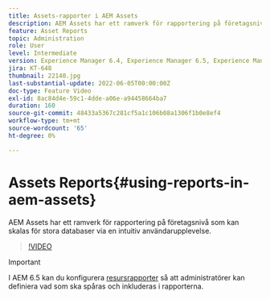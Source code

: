 ```yaml
---
title: Assets-rapporter i AEM Assets
description: AEM Assets har ett ramverk för rapportering på företagsnivå som kan skalas för stora databaser via en intuitiv användarupplevelse.
feature: Asset Reports
topic: Administration
role: User
level: Intermediate
version: Experience Manager 6.4, Experience Manager 6.5, Experience Manager as a Cloud Service
jira: KT-648
thumbnail: 22140.jpg
last-substantial-update: 2022-06-05T00:00:00Z
doc-type: Feature Video
exl-id: 8ac84d4e-59c1-4dde-a06e-a94458664ba7
duration: 160
source-git-commit: 48433a5367c281cf5a1c106b08a1306f1b0e8ef4
workflow-type: tm+mt
source-wordcount: '65'
ht-degree: 0%

---
```


# Assets Reports{#using-reports-in-aem-assets}

AEM Assets har ett ramverk för rapportering på företagsnivå som kan skalas för stora databaser via en intuitiv användarupplevelse.

>[!VIDEO](https://video.tv.adobe.com/v/22140?quality=12&learn=on)


>[!IMPORTANT]
>
>I AEM 6.5 kan du konfigurera [resursrapporter](https://experienceleague.adobe.com/docs/experience-manager-65/assets/administer/asset-reports.html#prerequisite-for-reporting) så att administratörer kan definiera vad som ska spåras och inkluderas i rapporterna.
